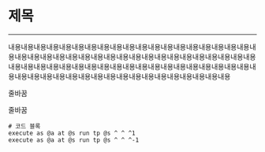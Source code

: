 # 제목
<hr>

내용내용내용내용내용내용내용내용내용내용내용내용내용내용내용내용내용내용내용내용내용내용내용내용내용내용내용내용내용내용내용내용내용내용내용내용내용내용내용내용내용내용내용내용내용내용내용내용내용내용내용내용내용내용내용내용내용내용내용내용내용내용내용내용내용내용내용내용내용내용내용내용내용내용내용내용

줄바꿈

줄바꿈

```mcfunction
# 코드 블록
execute as @a at @s run tp @s ^ ^ ^1
execute as @a at @s run tp @s ^ ^ ^-1
```

